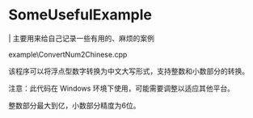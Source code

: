 # SomeUsefulExample

| 主要用来给自己记录一些有用的、麻烦的案例

example\ConvertNum2Chinese.cpp

该程序可以将浮点型数字转换为中文大写形式，支持整数和小数部分的转换。

注意：此代码在 Windows 环境下使用，可能需要调整以适应其他平台。

整数部分最大到亿，小数部分精度为6位。